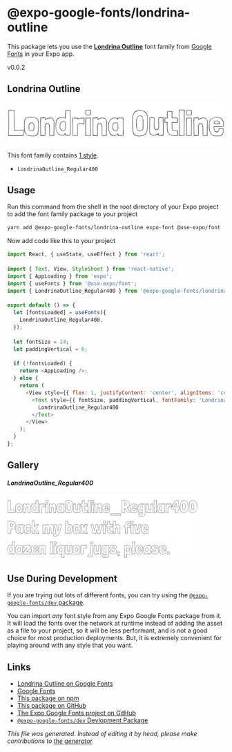 # @expo-google-fonts/londrina-outline

This package lets you use the [**Londrina Outline**](https://fonts.google.com/specimen/Londrina+Outline) font family from [Google Fonts](https://fonts.google.com/) in your Expo app.

v0.0.2

## Londrina Outline

![Londrina Outline](./font-family.png)

This font family contains [1 style](#gallery).

- `LondrinaOutline_Regular400`

## Usage

Run this command from the shell in the root directory of your Expo project to add the font family package to your project
```sh
yarn add @expo-google-fonts/londrina-outline expo-font @use-expo/font
```

Now add code like this to your project
```js
import React, { useState, useEffect } from 'react';

import { Text, View, StyleSheet } from 'react-native';
import { AppLoading } from 'expo';
import { useFonts } from '@use-expo/font';
import { LondrinaOutline_Regular400 } from '@expo-google-fonts/londrina-outline';

export default () => {
  let [fontsLoaded] = useFonts({
    LondrinaOutline_Regular400,
  });

  let fontSize = 24;
  let paddingVertical = 6;

  if (!fontsLoaded) {
    return <AppLoading />;
  } else {
    return (
      <View style={{ flex: 1, justifyContent: 'center', alignItems: 'center' }}>
        <Text style={{ fontSize, paddingVertical, fontFamily: 'LondrinaOutline_Regular400' }}>
          LondrinaOutline_Regular400
        </Text>
      </View>
    );
  }
};

```

## Gallery

##### LondrinaOutline_Regular400
![LondrinaOutline_Regular400](./f2c1c90df8f0b2111b8b45fe4112b8016fcde0874de248c3bd10e4f63da86e57.ttf.png)


## Use During Development

If you are trying out lots of different fonts, you can try using the [`@expo-google-fonts/dev` package](https://www.npmjs.com/package/@expo-google-fonts/dev).

You can import *any* font style from any Expo Google Fonts package from it. It will load the fonts
over the network at runtime instead of adding the asset as a file to your project, so it will be 
less performant, and is not a good choice for most production deployments. But, it is extremely convenient
for playing around with any style that you want.

## Links

- [Londrina Outline on Google Fonts](https://fonts.google.com/specimen/Londrina+Outline)
- [Google Fonts](https://fonts.google.com/)
- [This package on npm](https://www.npmjs.com/package/@expo-google-fonts/londrina-outline)
- [This package on GitHub](https://github.com/expo/google-fonts/tree/master/font-packages/londrina-outline)
- [The Expo Google Fonts project on GitHub](https://github.com/expo/google-fonts)
- [`@expo-google-fonts/dev` Devlopment Package](https://github.com/expo/google-fonts/tree/master/font-packages/dev)


*This file was generated. Instead of editing it by head, please make contributions to [the generator](https://github.com/expo/google-fonts/tree/master/packages/generator)*

